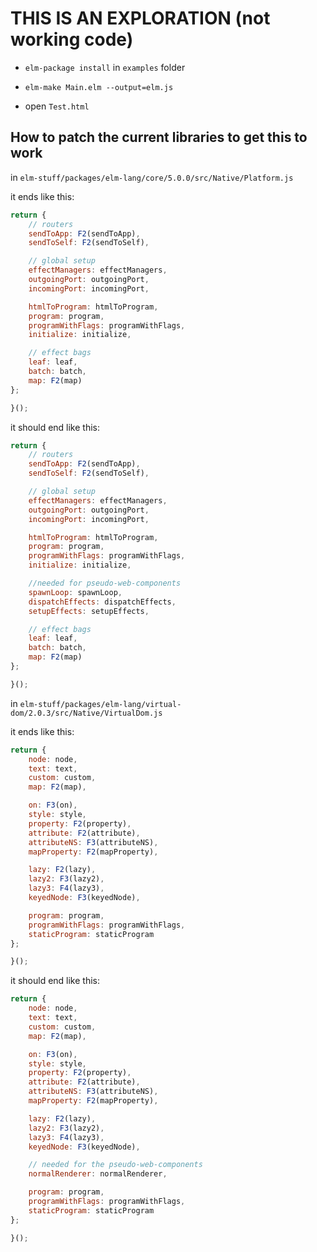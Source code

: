 # THIS IS AN EXPLORATION (not working code) 

- `elm-package install` in `examples` folder 

- `elm-make Main.elm --output=elm.js`

- open `Test.html`

## How to patch the current libraries to get this to work 

in `elm-stuff/packages/elm-lang/core/5.0.0/src/Native/Platform.js`

it ends like this: 

```js
return {
    // routers
    sendToApp: F2(sendToApp),
    sendToSelf: F2(sendToSelf),

    // global setup
    effectManagers: effectManagers,
    outgoingPort: outgoingPort,
    incomingPort: incomingPort,

    htmlToProgram: htmlToProgram,
    program: program,
    programWithFlags: programWithFlags,
    initialize: initialize,

    // effect bags
    leaf: leaf,
    batch: batch,
    map: F2(map)
};

}();
```

it should end like this: 

```js
return {
    // routers
    sendToApp: F2(sendToApp),
    sendToSelf: F2(sendToSelf),

    // global setup
    effectManagers: effectManagers,
    outgoingPort: outgoingPort,
    incomingPort: incomingPort,

    htmlToProgram: htmlToProgram,
    program: program,
    programWithFlags: programWithFlags,
    initialize: initialize,

    //needed for pseudo-web-components 
    spawnLoop: spawnLoop,
    dispatchEffects: dispatchEffects,
    setupEffects: setupEffects,

    // effect bags
    leaf: leaf,
    batch: batch,
    map: F2(map)
};

}();

```

in `elm-stuff/packages/elm-lang/virtual-dom/2.0.3/src/Native/VirtualDom.js` 

it ends like this: 

```js 
return {
    node: node,
    text: text,
    custom: custom,
    map: F2(map),

    on: F3(on),
    style: style,
    property: F2(property),
    attribute: F2(attribute),
    attributeNS: F3(attributeNS),
    mapProperty: F2(mapProperty),

    lazy: F2(lazy),
    lazy2: F3(lazy2),
    lazy3: F4(lazy3),
    keyedNode: F3(keyedNode),

    program: program,
    programWithFlags: programWithFlags,
    staticProgram: staticProgram
};

}();

```
it should end like this: 

```js
return {
    node: node,
    text: text,
    custom: custom,
    map: F2(map),

    on: F3(on),
    style: style,
    property: F2(property),
    attribute: F2(attribute),
    attributeNS: F3(attributeNS),
    mapProperty: F2(mapProperty),

    lazy: F2(lazy),
    lazy2: F3(lazy2),
    lazy3: F4(lazy3),
    keyedNode: F3(keyedNode),

    // needed for the pseudo-web-components
    normalRenderer: normalRenderer,

    program: program,   
    programWithFlags: programWithFlags,
    staticProgram: staticProgram
};

}();

```
